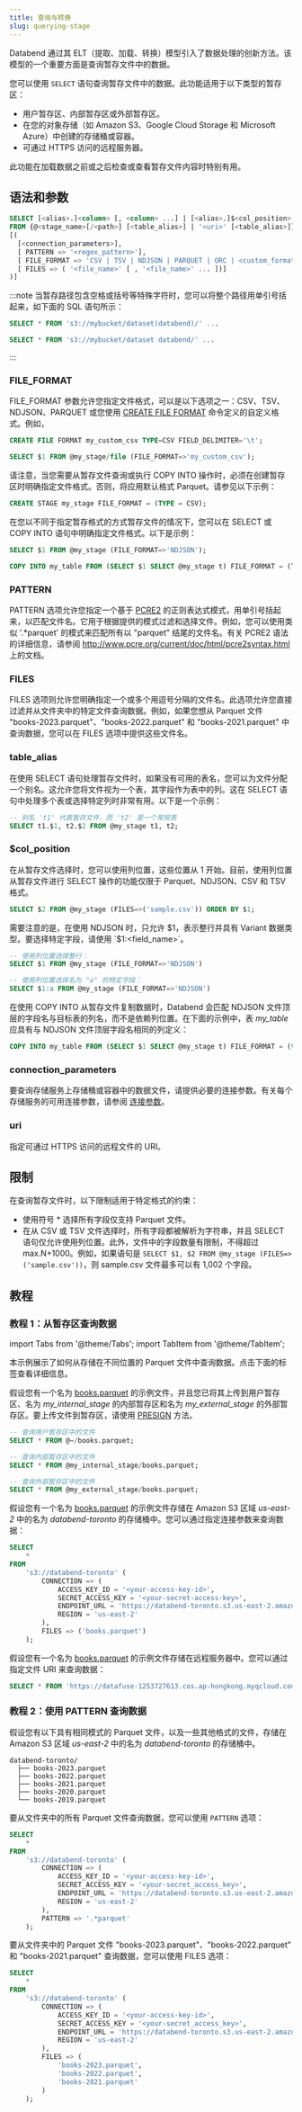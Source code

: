 ```yaml
---
title: 查询与转换
slug: querying-stage
---
```


Databend 通过其 ELT（提取、加载、转换）模型引入了数据处理的创新方法。该模型的一个重要方面是查询暂存文件中的数据。

您可以使用 `SELECT` 语句查询暂存文件中的数据。此功能适用于以下类型的暂存区：

- 用户暂存区、内部暂存区或外部暂存区。
- 在您的对象存储（如 Amazon S3、Google Cloud Storage 和 Microsoft Azure）中创建的存储桶或容器。
- 可通过 HTTPS 访问的远程服务器。

此功能在加载数据之前或之后检查或查看暂存文件内容时特别有用。

## 语法和参数

```sql
SELECT [<alias>.]<column> [, <column> ...] | [<alias>.]$<col_position> [, $<col_position> ...]
FROM {@<stage_name>[/<path>] [<table_alias>] | '<uri>' [<table_alias>]}
[(
  [<connection_parameters>],
  [ PATTERN => '<regex_pattern>'],
  [ FILE_FORMAT => 'CSV | TSV | NDJSON | PARQUET | ORC | <custom_format_name>'],
  [ FILES => ( '<file_name>' [ , '<file_name>' ... ])]
)]
```

:::note
当暂存路径包含空格或括号等特殊字符时，您可以将整个路径用单引号括起来，如下面的 SQL 语句所示：

```sql
SELECT * FROM 's3://mybucket/dataset(databend)/' ...

SELECT * FROM 's3://mybucket/dataset databend/' ...
```

:::

### FILE_FORMAT

FILE_FORMAT 参数允许您指定文件格式，可以是以下选项之一：CSV、TSV、NDJSON、PARQUET 或您使用 [CREATE FILE FORMAT](/sql/sql-commands/ddl/file-format/ddl-create-file-format) 命令定义的自定义格式。例如，

```sql
CREATE FILE FORMAT my_custom_csv TYPE=CSV FIELD_DELIMITER='\t';

SELECT $1 FROM @my_stage/file (FILE_FORMAT=>'my_custom_csv');
```

请注意，当您需要从暂存文件查询或执行 COPY INTO 操作时，必须在创建暂存区时明确指定文件格式。否则，将应用默认格式 Parquet。请参见以下示例：

```sql
CREATE STAGE my_stage FILE_FORMAT = (TYPE = CSV);
```

在您以不同于指定暂存格式的方式暂存文件的情况下，您可以在 SELECT 或 COPY INTO 语句中明确指定文件格式。以下是示例：

```sql
SELECT $1 FROM @my_stage (FILE_FORMAT=>'NDJSON');

COPY INTO my_table FROM (SELECT $1 SELECT @my_stage t) FILE_FORMAT = (TYPE = NDJSON);
```

### PATTERN

PATTERN 选项允许您指定一个基于 [PCRE2](https://www.pcre.org/current/doc/html/) 的正则表达式模式，用单引号括起来，以匹配文件名。它用于根据提供的模式过滤和选择文件。例如，您可以使用类似 '.\*parquet' 的模式来匹配所有以 "parquet" 结尾的文件名。有关 PCRE2 语法的详细信息，请参阅 http://www.pcre.org/current/doc/html/pcre2syntax.html 上的文档。

### FILES

FILES 选项则允许您明确指定一个或多个用逗号分隔的文件名。此选项允许您直接过滤并从文件夹中的特定文件查询数据。例如，如果您想从 Parquet 文件 "books-2023.parquet"、"books-2022.parquet" 和 "books-2021.parquet" 中查询数据，您可以在 FILES 选项中提供这些文件名。

### table_alias

在使用 SELECT 语句处理暂存文件时，如果没有可用的表名，您可以为文件分配一个别名。这允许您将文件视为一个表，其字段作为表中的列。这在 SELECT 语句中处理多个表或选择特定列时非常有用。以下是一个示例：

```sql
-- 别名 't1' 代表暂存文件，而 't2' 是一个常规表
SELECT t1.$1, t2.$2 FROM @my_stage t1, t2;
```

### $col_position

在从暂存文件选择时，您可以使用列位置，这些位置从 1 开始。目前，使用列位置从暂存文件进行 SELECT 操作的功能仅限于 Parquet、NDJSON、CSV 和 TSV 格式。

```sql
SELECT $2 FROM @my_stage (FILES=>('sample.csv')) ORDER BY $1;
```

需要注意的是，在使用 NDJSON 时，只允许 $1，表示整行并具有 Variant 数据类型。要选择特定字段，请使用 `$1:<field_name>`。

```sql
-- 使用列位置选择整行：
SELECT $1 FROM @my_stage (FILE_FORMAT=>'NDJSON')

-- 使用列位置选择名为 "a" 的特定字段：
SELECT $1:a FROM @my_stage (FILE_FORMAT=>'NDJSON')
```

在使用 COPY INTO 从暂存文件复制数据时，Databend 会匹配 NDJSON 文件顶层的字段名与目标表的列名，而不是依赖列位置。在下面的示例中，表 _my_table_ 应具有与 NDJSON 文件顶层字段名相同的列定义：

```sql
COPY INTO my_table FROM (SELECT $1 SELECT @my_stage t) FILE_FORMAT = (type = NDJSON)
```

### connection_parameters

要查询存储服务上存储桶或容器中的数据文件，请提供必要的连接参数。有关每个存储服务的可用连接参数，请参阅 [连接参数](/sql/sql-reference/connect-parameters)。

### uri

指定可通过 HTTPS 访问的远程文件的 URI。

## 限制

在查询暂存文件时，以下限制适用于特定格式的约束：

- 使用符号 \* 选择所有字段仅支持 Parquet 文件。
- 在从 CSV 或 TSV 文件选择时，所有字段都被解析为字符串，并且 SELECT 语句仅允许使用列位置。此外，文件中的字段数量有限制，不得超过 max.N+1000。例如，如果语句是 `SELECT $1, $2 FROM @my_stage (FILES=>('sample.csv'))`，则 sample.csv 文件最多可以有 1,002 个字段。

## 教程

### 教程 1：从暂存区查询数据

import Tabs from '@theme/Tabs';
import TabItem from '@theme/TabItem';

本示例展示了如何从存储在不同位置的 Parquet 文件中查询数据。点击下面的标签查看详细信息。

<Tabs groupId="query2stage">
<TabItem value="Stages" label="暂存区">

假设您有一个名为 [books.parquet](https://datafuse-1253727613.cos.ap-hongkong.myqcloud.com/data/books.parquet) 的示例文件，并且您已将其上传到用户暂存区、名为 _my_internal_stage_ 的内部暂存区和名为 _my_external_stage_ 的外部暂存区。要上传文件到暂存区，请使用 [PRESIGN](/sql/sql-commands/ddl/stage/presign) 方法。

```sql
-- 查询用户暂存区中的文件
SELECT * FROM @~/books.parquet;

-- 查询内部暂存区中的文件
SELECT * FROM @my_internal_stage/books.parquet;

-- 查询外部暂存区中的文件
SELECT * FROM @my_external_stage/books.parquet;
```

</TabItem>
<TabItem value="Bucket" label="存储桶">

假设您有一个名为 [books.parquet](https://datafuse-1253727613.cos.ap-hongkong.myqcloud.com/data/books.parquet) 的示例文件存储在 Amazon S3 区域 _us-east-2_ 中的名为 _databend-toronto_ 的存储桶中。您可以通过指定连接参数来查询数据：

```sql
SELECT
    *
FROM
    's3://databend-toronto' (
        CONNECTION => (
            ACCESS_KEY_ID = '<your-access-key-id>',
            SECRET_ACCESS_KEY = '<your-secret-access-key>',
            ENDPOINT_URL = 'https://databend-toronto.s3.us-east-2.amazonaws.com',
            REGION = 'us-east-2'
        ),
        FILES => ('books.parquet')
    );
```

</TabItem>
<TabItem value="Remote" label="远程">

假设您有一个名为 [books.parquet](https://datafuse-1253727613.cos.ap-hongkong.myqcloud.com/data/books.parquet) 的示例文件存储在远程服务器中。您可以通过指定文件 URI 来查询数据：

```sql
SELECT * FROM 'https://datafuse-1253727613.cos.ap-hongkong.myqcloud.com/data/books.parquet';
```

</TabItem>
</Tabs>

### 教程 2：使用 PATTERN 查询数据

假设您有以下具有相同模式的 Parquet 文件，以及一些其他格式的文件，存储在 Amazon S3 区域 _us-east-2_ 中的名为 _databend-toronto_ 的存储桶中。

```text
databend-toronto/
  ├── books-2023.parquet
  ├── books-2022.parquet
  ├── books-2021.parquet
  ├── books-2020.parquet
  └── books-2019.parquet
```

要从文件夹中的所有 Parquet 文件查询数据，您可以使用 `PATTERN` 选项：

```sql
SELECT
    *
FROM
    's3://databend-toronto' (
        CONNECTION => (
            ACCESS_KEY_ID = '<your-access-key-id>',
            SECRET_ACCESS_KEY = '<your-secret_access_key>',
            ENDPOINT_URL = 'https://databend-toronto.s3.us-east-2.amazonaws.com',
            REGION = 'us-east-2'
        ),
        PATTERN => '.*parquet'
    );
```

要从文件夹中的 Parquet 文件 "books-2023.parquet"、"books-2022.parquet" 和 "books-2021.parquet" 查询数据，您可以使用 FILES 选项：

```sql
SELECT
    *
FROM
    's3://databend-toronto' (
        CONNECTION => (
            ACCESS_KEY_ID = '<your-access-key-id>',
            SECRET_ACCESS_KEY = '<your-secret_access_key>',
            ENDPOINT_URL = 'https://databend-toronto.s3.us-east-2.amazonaws.com',
            REGION = 'us-east-2'
        ),
        FILES => (
            'books-2023.parquet',
            'books-2022.parquet',
            'books-2021.parquet'
        )
    );
```